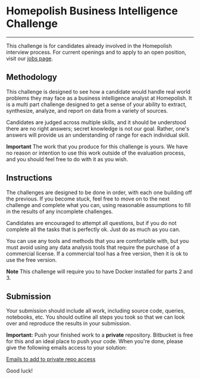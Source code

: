 # Homepolish Business Intelligence Challenge
----

This challenge is for candidates already involved in the Homepolish interview process. For current openings and to apply to an open position, visit our [jobs page](https://www.homepolish.com/jobs).

## Methodology

This challenge is designed to see how a candidate would handle real world
problems they may face as a business intelligence analyst at Homepolish. It is a
multi part challenge designed to get a sense of your ability to extract,
synthesize, analyze, and report on data from a variety of sources.

Candidates are judged across multiple skills, and it should be understood there
are no right answers; secret knowledge is not our goal. Rather, one's answers
will provide us an understanding of range for each individual skill.

**Important** The work that you produce for this challenge is yours. We have no
reason or intention to use this work outside of the evaluation process, and you
should feel free to do with it as you wish.

## Instructions

The challenges are designed to be done in order, with each one building off the
previous. If you become stuck, feel free to move on to the next challenge and
complete what you can, using reasonable assumptions to fill in the results of any
incomplete challenges.

Candidates are encouraged to attempt all questions, but if you do not complete
all the tasks that is perfectly ok. Just do as much as you can.

You can use any tools and methods that you are comfortable with, but you must
avoid using any data analysis tools that require the purchase of a commercial
license. If a commercial tool has a free version, then it is ok to use the free
version.

**Note** This challenge will require you to have Docker installed for parts 2 and 3.

## Submission

Your submission should include all work, including source code, queries,
notebooks, etc. You should outline all steps you took so that we can look over
and reproduce the results in your submission.

**Important:** Push your finished work to a **private** repository. Bitbucket is
free for this and an ideal place to push your code. When you're done, please
give the following emails access to your solution:

[Emails to add to private repo access](https://github.com/Homepolish/bi-challenge/wiki/Emails-to-add-to-private-repo-access)

Good luck!
